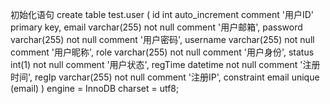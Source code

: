 初始化语句
create table test.user
(
  id       int auto_increment
  comment '用户ID'
    primary key,
  email    varchar(255) not null
  comment '用户邮箱',
  password varchar(255) not null
  comment '用户密码',
  username varchar(255) not null
  comment '用户昵称',
  role     varchar(255) not null
  comment '用户身份',
  status   int(1)       not null
  comment '用户状态',
  regTime  datetime     not null
  comment '注册时间',
  regIp    varchar(255) not null
  comment '注册IP',
  constraint email
  unique (email)
)
  engine = InnoDB
  charset = utf8;